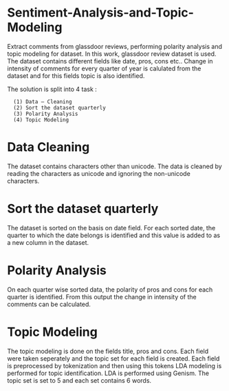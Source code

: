 # Sentiment-Analysis-and-Topic-Modeling

Extract comments from glassdoor reviews, performing polarity analysis and topic modeling for dataset. In this work, glassdoor review dataset is used. The dataset contains different fields like date, pros, cons etc.. Change in intensity of comments for every quarter of year is calulated from the dataset and for this fields topic is also identified.

The solution is split into 4 task :

      (1) Data – Cleaning
      (2) Sort the dataset quarterly
      (3) Polarity Analysis
      (4) Topic Modeling

# Data Cleaning
The dataset contains characters other than unicode. The data is cleaned by reading the
characters as unicode and ignoring the non-unicode characters.

# Sort the dataset quarterly
The dataset is sorted on the basis on date field. For each sorted date, the quarter to which the
date belongs is identified and this value is added to as a new column in the dataset.

# Polarity Analysis
On each quarter wise sorted data, the polarity of pros and cons for each quarter is identified.
From this output the change in intensity of the comments can be calculated.

# Topic Modeling
The topic modeling is done on the fields title, pros and cons. Each field were taken
seperately and the topic set for each field is created. Each field is preprocessed by tokenization and
then using this tokens LDA modeling is performed for topic identification. LDA is performed using
Genism. The topic set is set to 5 and each set contains 6 words.
